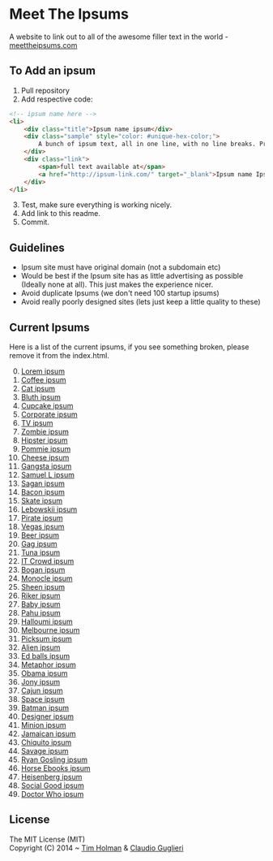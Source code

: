Meet The Ipsums
=============

A website to link out to all of the awesome filler text in the world - [meettheipsums.com](http://meettheipsums.com)

## To Add an ipsum
1. Pull repository
2. Add respective code:

```html
<!-- ipsum name here -->
<li>
    <div class="title">Ipsum name ipsum</div>
    <div class="sample" style="color: #unique-hex-color;">
        A bunch of ipsum text, all in one line, with no line breaks. Probably enouch to fill a good sized screen.
    </div>
    <div class="link">
        <span>full text available at</span>
        <a href="http://ipsum-link.com/" target="_blank">Ipsum name Ipsum</a>
    </div>
</li>
```

3. Test, make sure everything is working nicely.
4. Add link to this readme.
5. Commit.

## Guidelines
- Ipsum site must have original domain (not a subdomain etc)
- Would be best if the Ipsum site has as little advertising as possible (Ideally none at all). This just makes the experience nicer.
- Avoid duplicate Ipsums (we don't need 100 startup ipsums)
- Avoid really poorly designed sites (lets just keep a little quality to these)

## Current Ipsums

Here is a list of the current ipsums, if you see something broken, please remove it from the index.html.

0. [Lorem ipsum](http://www.lipsum.com/) 
1. [Coffee ipsum](http://coffeeipsum.com/) 
2. [Cat ipsum](http://www.catipsum.com/) 
3. [Bluth ipsum](http://bluthipsum.com/) 
4. [Cupcake ipsum](http://www.cupcakeipsum.com/) 
5. [Corporate ipsum](http://www.cipsum.com/) 
6. [TV ipsum](http://tvipsum.com/?paragraphs=5) 
7. [Zombie ipsum](http://www.zombieipsum.com/) 
8. [Hipster ipsum](http://hipsteripsum.me/?paras=4&type=hipster-centric) 
9. [Pommie ipsum](http://www.pommyipsum.com/) 
10. [Cheese ipsum](http://www.cheeseipsum.co.uk/) 
11. [Gangsta ipsum](http://lorizzle.nl/?feed=1) 
12. [Samuel L ipsum](http://slipsum.com/) 
13. [Sagan ipsum](http://saganipsum.com/) 
14. [Bacon ipsum](http://baconipsum.com/?paras=5&type=all-meat) 
15. [Skate ipsum](http://skateipsum.com/) 
16. [Lebowskii ipsum](http://www.lebowskiipsum.com/) 
17. [Pirate ipsum](http://pirateipsum.me/) 
18. [Vegas ipsum](http://vegasipsum.com/) 
19. [Beer ipsum](http://beeripsum.com/) 
20. [Gag ipsum](http://gagipsum.com/) 
21. [Tuna ipsum](http://tunaipsum.com/) 
22. [IT Crowd ipsum](http://itcrowdipsum.com/) 
23. [Bogan ipsum](http://www.boganipsum.com/) 
24. [Monocle ipsum](http://www.monocleipsum.com/) 
25. [Sheen ipsum](http://vaticanassass.in/) 
26. [Riker ipsum](http://www.rikeripsum.com/) 
27. [Baby ipsum](http://www.babyipsum.com/) 
28. [Pahu ipsum](http://www.pahu.maori.nz/) 
29. [Halloumi ipsum](http://halloumipsum.com/) 
30. [Melbourne ipsum](http://www.melbourneipsum.com.au/) 
31. [Picksum ipsum](http://www.picksumipsum.co.uk/) 
32. [Alien ipsum](http://ancientalienipsum.com/) 
33. [Ed balls ipsum](http://edballsipsum.com/) 
34. [Metaphor ipsum](http://metaphorpsum.com/) 
35. [Obama ipsum](http://obamaipsum.com/) 
36. [Jony ipsum](http://jonyipsum.com/) 
37. [Cajun ipsum](http://cajunipsum.com/) 
38. [Space ipsum](http://spaceipsum.com/) 
39. [Batman ipsum](http://batman-ipsum.com/) 
40. [Designer ipsum](http://www.designeripsum.com/) 
41. [Minion ipsum](http://www.minionsipsum.com/) 
42. [Jamaican ipsum](http://jamaicanipsum.com/) 
43. [Chiquito ipsum](http://www.chiquitoipsum.com/) 
44. [Savage ipsum](http://www.savageipsum.com/) 
45. [Ryan Gosling ipsum](http://www.rygo-ipsum.com/)
46. [Horse Ebooks ipsum](http://horseebooksipsum.com/)
47. [Heisenberg ipsum](http://heisenbergipsum.com/) 
48. [Social Good ipsum](http://socialgoodipsum.com/)
49. [Doctor Who ipsum](http://doctoripsum.com)

## License

The MIT License (MIT)  
Copyright (C) 2014 ~ [Tim Holman](http://tholman.com) & [Claudio Guglieri](http://whydontwetry.com)
